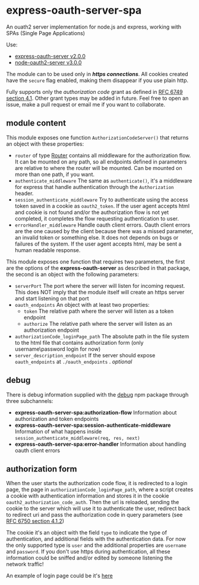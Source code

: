# express-oauth-server-spa
An ouath2 server implementation for node.js and express, working with SPAs (Single Page Applications)


Use:
+ [express-oauth-server v2.0.0](https://github.com/oauthjs/express-oauth-server)
+ [node-oauth2-server v3.0.0](https://github.com/oauthjs/node-oauth2-server)

The module can to be used only in ***https connections***. All cookies created have the `secure` flag enabled, making them disappear if you use plain http.

Fully supports only the *authorization code* grant as defined in [RFC 6749 section 4.1](https://tools.ietf.org/html/rfc6749#section-4.1). Other grant types may be added in future. Feel free to open an issue, make a pull request or email me if you want to collaborate. 

## module content

This module exposes one function `AuthorizationCodeServer()` that returns an object with these properties:
+ `router` of type [Router](http://expressjs.com/en/4x/api.html#router) contains all middleware for the authorization flow. It can be mounted on any path, so all endpoints defined in parameters are relative to where the router will be mounted. Can be mounted on more than one path, if you want.
+ `authenticate_middleware` The same as `authenticate()`, it's a middleware for express that handle authentication through the `Authorization` header.
+ `session_authenticate_middleware`  Try to authenticate using the access token saved in a cookie as `oauth2_token`. If the user agent accepts html and cookie is not found and/or the authorization flow is not yet completed, it completes the flow requesting authentication to user.
+ `errorHandler_middleware` Handle oauth client errors. Oauth client errors are the one caused by the client because there was a missed parameter, an invalid token or something else. It does not depends on bugs or failures of the system. If the user agent accepts html, may be sent a human readable response.

This module exposes one function that requires two parameters, the first are the options of the **express-oauth-server** as described in that package, the second is an object with the following parameters:

+ `serverPort` The port where the server will listen for incoming request. This does NOT imply that the module itself will create an https server and start listening on that port
+ `oauth_endpoints` An object with at  least two properties:
  + `token` The relative path where the server will listen as a token endpoint
  + `authorize` The relative path where the server will listen as an authorization endpoint
+ `authorizationCode_loginPage_path` The absolute path in the file system to the html file that contains authorization form (only username\password login for now)
+ `server_description_endpoint` If the server should expose `oauth_endpoints` at `./oauth_endpoints` .  *optional*

## debug
There is debug information supplied with the [debug](https://www.npmjs.com/package/debug) npm package through three subchannels:
+ **express-oauth-server-spa:authorization-flow** Information about authorization and token endpoints
+ **express-oauth-server-spa:session-authenticate-middleware** Information of what happens inside `session_authenticate_middleware(req, res, next)`
+ **express-oauth-server-spa:error-handler** Information about handling oauth client errors

## authorization form

When the user starts the authorization code flow, it is redirected to a login page, the page in `authorizationCode_loginPage_path`, where a script creates a cookie with authentication information and stores it in the cookie `oauth2_authorization_code_auth`. Then the url is reloaded, sending the cookie to the server which will use it to authenticate the user, redirect back to redirect uri and pass the authorization code in query parameters (see [RFC 6750 section 4.1.2](https://tools.ietf.org/html/rfc6749#section-4.1.2))

The cookie it's an object with the field `type` to indicate the type of authentication, and additional fields with the authentication data. For now the only supported type is `user` and the additional properties are `username` and `password`. If you don't use https during authentication, all these information could be sniffed and/or edited by someone listening the network traffic!

An example of login page could be it's [here]()